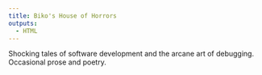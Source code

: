 ```yaml
---
title: Biko's House of Horrors
outputs:
  - HTML
---
```


Shocking tales of software development and the arcane art of debugging.
Occasional prose and poetry.
